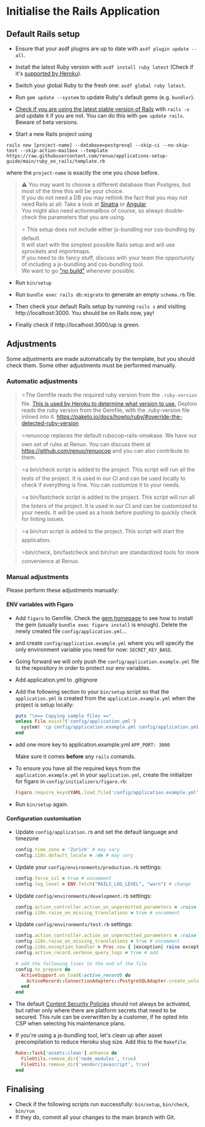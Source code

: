 # Initialise the Rails Application

## Default Rails setup

* Ensure that your asdf plugins are up to date with `asdf plugin update --all`.

* Install the latest Ruby version with `asdf install ruby latest` (Check if it's [supported by Heroku](https://devcenter.heroku.com/articles/ruby-support#ruby-versions)).

* Switch your global Ruby to the fresh one: `asdf global ruby latest`.

* Run `gem update --system` to update Ruby's default gems (e.g. `bundler`).

* [Check if you are using the latest stable version of Rails](http://rubyonrails.org/) with `rails -v` and update it if you are not.
You can do this with `gem update rails`. Beware of beta versions.

* Start a new Rails project using
```
rails new [project-name] --database=postgresql --skip-ci --no-skip-test --skip-action-mailbox --template https://raw.githubusercontent.com/renuo/applications-setup-guide/main/ruby_on_rails/template.rb
```
where the `project-name` is exactly the one you chose before.

> ⚠️ You may want to choose a different database than Postgres, but most of the time this will be your choice.\
> If you do not need a DB you may rethink the fact that you may not need Rails at all: Take a look at [Sinatra](http://www.sinatrarb.com/) or [Angular](https://angular.io/)\
> You might also need actionmailbox of course, so always double-check the parameters that you are using.

> ⭐️ This setup does not include either js-bundling nor css-bundling by default.\
> It will start with the simplest possible Rails setup and will use sprockets and importmaps.\
> If you need to do fancy stuff, discuss with your team the opportunity of including a js-bundling and css-bundling tool.\
> We want to go ["no build"](https://www.youtube.com/watch?v=iqXjGiQ_D-A) whenever possible.

* Run `bin/setup`

* Run `bundle exec rails db:migrate` to generate an empty `schema.rb` file.

* Then check your default Rails setup by running `rails s` and visiting http://localhost:3000.
  You should be on Rails now, yay!
* Finally check if http://localhost:3000/up is green.

## Adjustments

Some adjustments are made automatically by the template, but you should check them.
Some other adjustments must be performed manually.

### Automatic adjustments

> ⭐The Gemfile reads the required ruby version from the `.ruby-version` file.
> [This is used by Heroku to determine what version to use.](https://devcenter.heroku.com/articles/ruby-versions)
> Deploio reads the ruby version from the Gemfile, with the .ruby-version file inlined into it. https://paketo.io/docs/howto/ruby/#override-the-detected-ruby-version

> ⭐️renuocop replaces the default rubocop-rails-omakase. We have our own set of rules at Renuo.
> You can discuss them at https://github.com/renuo/renuocop and you can also contribute to them.

> ⭐️a bin/check script is added to the project. This script will run all the tests of the project.
> It is used in our CI and can be used locally to check if everything is fine. You can customize it to your needs.

> ⭐️a bin/fastcheck script is added to the project.
> This script will run all the linters of the project. It is used in our CI and can be customized to your needs.
> It will be used as a hook before pushing to quickly check for linting issues.

> ⭐️a bin/run script is added to the project. This script will start the application.

> ⭐️bin/check, bin/fastcheck and bin/run are standardized tools for more convenience at Renuo.

### Manual adjustments

Please perform these adjustments manually:

#### ENV variables with Figaro

* Add `figaro` to Gemfile. Check the [gem homepage](https://github.com/laserlemon/figaro) to see how to install the gem
(usually `bundle exec figaro install` is enough). Delete the newly created file `config/application.yml`...
* and create `config/application.example.yml` where you will specify the only environment variable you need for now:
  `SECRET_KEY_BASE`.
* Going forward we will only push the `config/application.example.yml` file to the repository in order to protect our env variables.
* Add application.yml to .gitignore
* Add the following section to your `bin/setup` script so that the `application.yml` is created from the `application.example.yml` when the project is setup locally:

  ```ruby
  puts "\n== Copying sample files =="
  unless File.exist?('config/application.yml')
    system! 'cp config/application.example.yml config/application.yml'
  end
  ```

* add one more key to application.example.yml `APP_PORT: 3000`

  Make sure it comes **before** any `rails` comands.
* To ensure you have all the required keys from the `application.example.yml` in your `application.yml`,
create the initializer for figaro in `config/initializers/figaro.rb`:

  ```ruby
  Figaro.require_keys(YAML.load_file('config/application.example.yml').keys - %w[test production development])
  ```

* Run `bin/setup` again.

#### Configuration customisation

* Update `config/application.rb` and set the default language and timezone

  ```ruby
  config.time_zone = 'Zurich' # may vary
  config.i18n.default_locale = :de # may vary
  ```

* Update your `config/environments/production.rb` settings:

  ```ruby
  config.force_ssl = true # uncomment
  config.log_level = ENV.fetch("RAILS_LOG_LEVEL", "warn") # change
  ```

* Update `config/environments/development.rb` settings:

  ```ruby
  config.action_controller.action_on_unpermitted_parameters = :raise
  config.i18n.raise_on_missing_translations = true # uncomment
  ```

* Update `config/environments/test.rb` settings:

  ```ruby
  config.action_controller.action_on_unpermitted_parameters = :raise
  config.i18n.raise_on_missing_translations = true # uncomment
  config.i18n.exception_handler = Proc.new { |exception| raise exception.to_exception } # add
  config.active_record.verbose_query_logs = true # add

  # add the following lines to the end of the file
  config.to_prepare do
    ActiveSupport.on_load(:active_record) do
      ActiveRecord::ConnectionAdapters::PostgreSQLAdapter.create_unlogged_tables = true
    end
  end
  ```

* The default [Content Security Policies](https://github.com/renuo/applications-setup-guide/blob/master/ruby_on_rails/content_security_policy.md) should not always be activated, but rather only where there are platform secrets that need to be secured. This rule can be overwritten by a customer, if he opted into CSP when selecting his maintenance plans.

* If you're using a js-bundling tool, let's clean up after asset precompilation
  to reduce Heroku slug size. Add this to the `Rakefile`:

  ```ruby
  Rake::Task['assets:clean'].enhance do
    FileUtils.remove_dir('node_modules', true)
    FileUtils.remove_dir('vendor/javascript', true)
  end
  ```

## Finalising

* Check if the following scripts run successfully: `bin/setup`, `bin/check`, `bin/run`
* If they do, commit all your changes to the main branch with Git.
